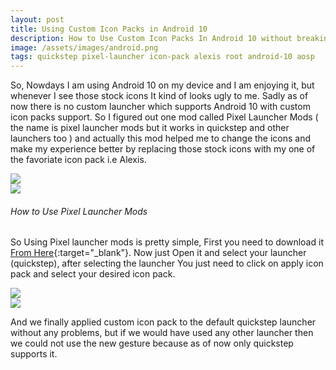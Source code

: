 ```yaml
---
layout: post
title: Using Custom Icon Packs in Android 10
description: How to Use Custom Icon Packs In Android 10 without breaking the New Android 10 Gestures
image: /assets/images/android.png
tags: quickstep pixel-launcher icon-pack alexis root android-10 aosp
---
```


So, Nowdays I am using Android 10 on my device and I am enjoying it, but whenever I see those stock icons It kind of looks ugly to me. Sadly as of now there is no custom launcher which supports Android 10 with custom icon packs support. So I figured out one mod called Pixel Launcher Mods ( the name is pixel launcher mods but it works in quickstep and other launchers too ) and actually this mod helped me to change the icons and make my experience better by replacing those stock icons with my one of the favoriate icon pack i.e Alexis.

<div class="row 200%">
    <div class="6u 12u$(medium)">
    <img src="/assets/images/stockicons.png">
    </div>
    <div class="6u 12u$(medium)">
    <img src="/assets/images/girl.png">
    </div>
</div>

###### How to Use Pixel Launcher Mods


So Using Pixel launcher mods is pretty simple, First you need to download it  [From Here](https://labs.xda-developers.com/store/app/com.kieronquinn.app.pixellaunchermods){:target="_blank"}. Now just Open it and select your launcher (quickstep), after selecting the launcher You just need to click on apply icon pack and select your desired icon pack. 


<div class="row 200%">
    <div class="6u 12u$(medium)">
    <img src="/assets/images/pmod.png">
    </div>
    <div class="6u 12u$(medium)">
    <img src="/assets/images/apply.png">
    </div>
</div>


And we finally applied custom icon pack to the default quickstep launcher without any problems, but if we would have used any other launcher then we could not use the new gesture because as of now only quickstep supports it.
